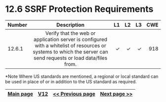 # 12.6 SSRF Protection Requirements

| Number       | Description     | L1    		| L2         | L3 		   | CWE		|
| :------------- | :----------: | -----------: | -----------:|-----------:| -----------:|
| 12.6.1 | Verify that the web or application server is configured with a whitelist of resources or systems to which the server can send requests or load data/files from.| ✓   | ✓   | ✓   | 918 |


*Note
Where US standards are mentioned, a regional or local standard can be used in place of or in addition to the US standard as required.

[Main page](../README.md) | [V12](README.md) | [<< Previous page](v12.5_File_Download_Requirements.md) |  [Next page >>](../V13/README.md)
| --- | --- | --- | --- |
